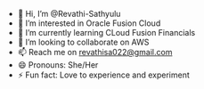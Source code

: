 - 👋 Hi, I’m @Revathi-Sathyulu
- 👀 I’m interested in Oracle Fusion Cloud
- 🌱 I’m currently learning CLoud Fusion Financials
- 💞️ I’m looking to collaborate on AWS
- 📫 Reach me on revathisa022@gmail.com
- 😄 Pronouns: She/Her
- ⚡ Fun fact: Love to experience and experiment

<!---
Revathi-Sathyulu/Revathi-Sathyulu is a ✨ special ✨ repository because its `README.md` (this file) appears on your GitHub profile.
You can click the Preview link to take a look at your changes.
--->
